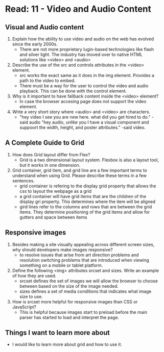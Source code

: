 # Read: 11 - Video and Audio Content

## Visual and Audio content

1. Explain how the ability to use video and audio on the web has evolved since the early 2000s.
   * There are not more proprietary lugin-based technologies like flash and silver light. The industry has moved over to native HTML solutions like \<video> and \<audio>
2. Describe the use of the src and controls attributes in the \<video> element.
   * src works the exact same as it does in the img element. Provides a path to the video to embed. 
   * There must be a way for the user to control the video and audio playback. This can be done with the control element.
3. Why is it important to have fallback content inside the \<video> element?
   * In case the browser accesing page does not support the video element. 
4. Write a very short story where \<audio> and \<video> are characters.
   * "hey video I see you are new here. what did you get hired to do." -said audio "hey audio, unlike you I have a visual component and suppoort the width, height, and poster attributes." -said video.

## A Complete Guide to Grid

1. How does Grid layout differ from Flex?
   * Grid is a two dimensional layout system. Flexbox is also a layout tool, but it works in one dimension.
2. Grid container, grid item, and grid line are a few important terms to understand when using Grid. Please describe these terms in a few sentences.
   * grid container is refering to the display grid property that allows the css to layout the webpage as a grid
   * a grid container will have grid items that are the children of the display gri property. This determines where the item will be aligned
   * gird lines refer to the columns and rows that are between the grid items. They determine positioning of the grid items and allow for gutters and space between items

## Responsive images

1. Besides making a site visually appealing across different screen sizes, why should developers make images responsive?
   * to resolve issues that arise from art direction problems and resolution switching problems that are introduced when viewing something on a mobile or tablet platform.
2. Define the following \<img> attributes srcset and sizes. Write an example of how they are used.
   * srcset defines the set of images we will allow the browser to choose between based on the size of the image needed.
   * sizes defines a set of media conditions that indicates what image size to use.
3. How is srcset more helpful for responsive images than CSS or JavaScript?
   * This is helpful because images start to preload before the main parser has started to load and interpret the page.

## Things I want to learn more about

* I would like to learn more about grid and how to use it.
